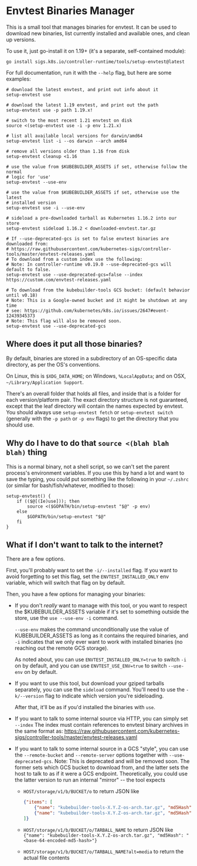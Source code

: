 # Envtest Binaries Manager

This is a small tool that manages binaries for envtest. It can be used to
download new binaries, list currently installed and available ones, and
clean up versions.

To use it, just go-install it on 1.19+ (it's a separate, self-contained
module):

```shell
go install sigs.k8s.io/controller-runtime/tools/setup-envtest@latest
```

For full documentation, run it with the `--help` flag, but here are some
examples:

```shell
# download the latest envtest, and print out info about it
setup-envtest use

# download the latest 1.19 envtest, and print out the path
setup-envtest use -p path 1.19.x!

# switch to the most recent 1.21 envtest on disk
source <(setup-envtest use -i -p env 1.21.x)

# list all available local versions for darwin/amd64
setup-envtest list -i --os darwin --arch amd64

# remove all versions older than 1.16 from disk
setup-envtest cleanup <1.16

# use the value from $KUBEBUILDER_ASSETS if set, otherwise follow the normal
# logic for 'use'
setup-envtest --use-env

# use the value from $KUBEBUILDER_ASSETS if set, otherwise use the latest
# installed version
setup-envtest use -i --use-env

# sideload a pre-downloaded tarball as Kubernetes 1.16.2 into our store
setup-envtest sideload 1.16.2 < downloaded-envtest.tar.gz

# If --use-deprecated-gcs is set to false envtest binaries are downloaded from: 
# https://raw.githubusercontent.com/kubernetes-sigs/controller-tools/master/envtest-releases.yaml
# To download from a custom index use the following:
# Note: In controller-runtime v0.19.0 --use-deprecated-gcs will default to false.
setup-envtest use --use-deprecated-gcs=false --index https://custom.com/envtest-releases.yaml

# To download from the kubebuilder-tools GCS bucket: (default behavior until v0.18)
# Note: This is a Google-owned bucket and it might be shutdown at any time
# see: https://github.com/kubernetes/k8s.io/issues/2647#event-12439345373
# Note: This flag will also be removed soon.
setup-envtest use --use-deprecated-gcs
```

## Where does it put all those binaries?

By default, binaries are stored in a subdirectory of an OS-specific data
directory, as per the OS's conventions.

On Linux, this is `$XDG_DATA_HOME`; on Windows, `%LocalAppData`; and on
OSX, `~/Library/Application Support`.

There's an overall folder that holds all files, and inside that is
a folder for each version/platform pair. The exact directory structure is
not guaranteed, except that the leaf directory will contain the names
expected by envtest. You should always use `setup-envtest fetch` or
`setup-envtest switch` (generally with the `-p path` or `-p env` flags) to
get the directory that you should use.

## Why do I have to do that `source <(blah blah blah)` thing

This is a normal binary, not a shell script, so we can't set the parent
process's environment variables. If you use this by hand a lot and want
to save the typing, you could put something like the following in your
`~/.zshrc` (or similar for bash/fish/whatever, modified to those):

```shell
setup-envtest() {
    if (($@[(Ie)use])); then
        source <($GOPATH/bin/setup-envtest "$@" -p env)
    else
        $GOPATH/bin/setup-envtest "$@"
    fi
}
```

## What if I don't want to talk to the internet?

There are a few options.

First, you'll probably want to set the `-i/--installed` flag. If you want
to avoid forgetting to set this flag, set the `ENVTEST_INSTALLED_ONLY`
env variable, which will switch that flag on by default.

Then, you have a few options for managing your binaries:

- If you don't *really* want to manage with this tool, or you want to
  respect the $KUBEBUILDER_ASSETS variable if it's set to something
  outside the store, use the `use --use-env -i` command.

  `--use-env` makes the command unconditionally use the value of
  KUBEBUILDER_ASSETS as long as it contains the required binaries, and
  `-i` indicates that we only ever want to work with installed binaries
  (no reaching out the remote GCS storage).

  As noted about, you can use `ENVTEST_INSTALLED_ONLY=true` to switch `-i`
  on by default, and you can use `ENVTEST_USE_ENV=true` to switch
  `--use-env` on by default.

- If you want to use this tool, but download your gziped tarballs
  separately, you can use the `sideload` command. You'll need to use the
  `-k/--version` flag to indicate which version you're sideloading.

  After that, it'll be as if you'd installed the binaries with `use`.

- If you want to talk to some internal source via HTTP, you can simply set `--index`
  The index must contain references to envtest binary archives in the same format as:
  https://raw.githubusercontent.com/kubernetes-sigs/controller-tools/master/envtest-releases.yaml

- If you want to talk to some internal source in a GCS "style", you can use the
  `--remote-bucket` and `--remote-server` options together with `--use-deprecated-gcs`.
  Note: This is deprecated and will be removed soon. The former sets which
  GCS bucket to download from, and the latter sets the host to talk to as
  if it were a GCS endpoint. Theoretically, you could use the latter
  version to run an internal "mirror" -- the tool expects

  - `HOST/storage/v1/b/BUCKET/o` to return JSON like

    ```json
    {"items": [
        {"name": "kubebuilder-tools-X.Y.Z-os-arch.tar.gz", "md5Hash": "<base-64-encoded-md5-hash>"},
        {"name": "kubebuilder-tools-X.Y.Z-os-arch.tar.gz", "md5Hash": "<base-64-encoded-md5-hash>"}
    ]}
    ```

  - `HOST/storage/v1/b/BUCKET/o/TARBALL_NAME` to return JSON like
    `{"name": "kubebuilder-tools-X.Y.Z-os-arch.tar.gz", "md5Hash": "<base-64-encoded-md5-hash>"}`

  - `HOST/storage/v1/b/BUCKET/o/TARBALL_NAME?alt=media` to return the
    actual file contents
